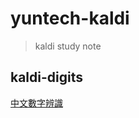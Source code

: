 # yuntech-kaldi
> kaldi study note

## kaldi-digits
[中文數字辨識](https://github.com/Sean2525/yuntech-kaldi/tree/master/kaldi-digits)
